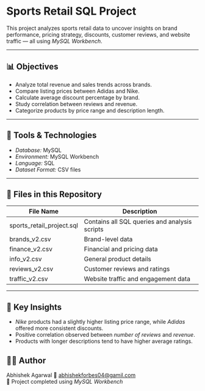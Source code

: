 
# Sports Retail SQL Project

This project analyzes sports retail data to uncover insights on brand performance, pricing strategy, discounts, customer reviews, and website traffic — all using *MySQL Workbench*.

---

## 📊 Objectives
- Analyze total revenue and sales trends across brands.
- Compare listing prices between Adidas and Nike.
- Calculate average discount percentage by brand.
- Study correlation between reviews and revenue.
- Categorize products by price range and description length.

---

## 🧰 Tools & Technologies
- *Database:* MySQL
- *Environment:* MySQL Workbench
- *Language:* SQL
- *Dataset Format:* CSV files

---

## 📂 Files in this Repository
| File Name | Description |
|------------|-------------|
| sports_retail_project.sql | Contains all SQL queries and analysis scripts |
| brands_v2.csv | Brand-level data |
| finance_v2.csv | Financial and pricing data |
| info_v2.csv | General product details |
| reviews_v2.csv | Customer reviews and ratings |
| traffic_v2.csv | Website traffic and engagement data |

---

## 🧠 Key Insights
- *Nike* products had a slightly higher listing price range, while *Adidas* offered more consistent discounts.
- Positive correlation observed between *number of reviews* and *revenue*.
- Products with longer descriptions tend to have higher average ratings.


## 🧑‍💻 Author
Abhishek Agarwal 
📧 abhishekforbes04@gamil.com  
📅 Project completed using *MySQL Workbench*


